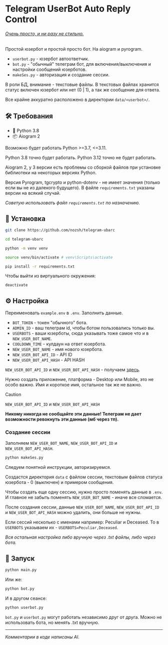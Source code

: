 # Telegram UserBot Auto Reply Control

###### _<u>Очень просто, и ни разу не стильно.</u>_

Простой юзербот и простой просто бот. На aiogram и pyrogram.

- `userbot.py` - юзербот автоответчик.
- `bot.py` - "обычный" телеграм бот, для включения/выключения и настройки сообщений юзерботов.
- `makeSes.py` - авторизация и создание сессии.

В роли БД, внимание - текстовые файлы. В текстовых файлах хранится статус включен юзербот или нет (0 | 1), а так же сообщение для ответа.

Все крайне аккуратно расположено в директории `data/<userbot>/`.

## 🛠️ Требования

- 🐍 Python 3.8
- 📦 Aiogram 2

Возможно будет работать Python >=3.7, <=3.11.

Python 3.8 точно будет работать. Python 3.12 точно не будет работать.

Aiogram 2, у 3 версии есть проблемы со сборкой файлов при установке библиотеки на некоторых версиях Python.

Версия Pyrogram, tgcrypto и python-dotenv - не имеет значения (только если вы не из далекого будущего). В файле `requirements.txt` указаны версии на всякий случай.

_Советую использовать файл `requirements.txt` по назначению._

## 📐 Установка

```bash
git clone https://github.com/nozsh/telegram-ubarc

cd telegram-ubarc

python -m venv venv

source venv/bin/activate # venv\Scripts\activate

pip install -r requirements.txt
```

Чтобы выйти из виртуального окружения:

```bash
deactivate
```

## ⚙️ Настройка

Переименовать `example.env` в `.env`. Заполнить данные.

- `BOT_TOKEN` - токен "обычного" бота.
- `ADMIN_ID` - ваш телеграм id, чтобы ботом пользовались только вы.
- `USERBOTS` - ваши юзерботы, сюда указывать тоже самое что и в `NEW_USER_BOT_NAME`.
- `COOLDOWN_TIME` - кулдаун на ответ юзербота.
- `NEW_USER_BOT_NAME` - имя нового юзербота.
- `NEW_USER_BOT_API_ID` - API ID
- `NEW_USER_BOT_API_HASH` - API HASH

`NEW_USER_BOT_API_ID` и `NEW_USER_BOT_API_HASH` - получаем [здесь](https://my.telegram.org/).

Нужно создать приложение, платформа - Desktop или Mobile, это не особо важно. Имя и короткое имя, остальное так же не важно.

> [!CAUTION]
>
> `NEW_USER_BOT_API_ID` и `NEW_USER_BOT_API_HASH`
>
> **Никому никогда не сообщайте эти данные! Телеграм не дает возможности ревокнуть эти данные (мб через тп).**

### Создание сессии

Заполняем `NEW_USER_BOT_NAME`, `NEW_USER_BOT_API_ID` и `NEW_USER_BOT_API_HASH`.

```bash
python makeSes.py
```

Следуем понятной инструкции, авторизируемся.

Создастся директория `data` с файлом сессии, текстовым файлов статуса юзербота - 0 (выключен) и примером сообщения.

Чтобы создать еще одну сессию, нужно просто поменять данные в `.env`. И главное не забыть поменять `NEW_USER_BOT_NAME` - иначе все сломается.

После создания сессии, данные `NEW_USER_BOT_NAME`, `NEW_USER_BOT_API_ID` и `NEW_USER_BOT_API_HASH` можно удалить, они больше не нужны.

Если сессий несколько с именами например: Peculiar и Deceased. То в `USERBOTS` указываем их - `USERBOTS=Peculiar,Deceased`.

_Вся остальная настройка либо вручную через .txt файлы, либо через бота._

## 🚀 Запуск

```bash
python main.py
```

Или же:

```bash
python bot.py
```

И в другом сеансе:

```bash
python userbot.py
```

`bot.py` и `userbot.py` могут работать независимо друг от друга. Можно не использовать бота, но менять .txt вручную.

---

_Комментарии в коде написаны AI._
